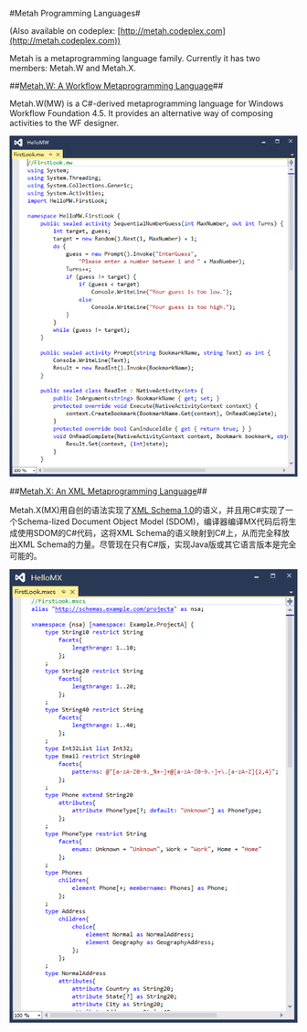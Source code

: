 #Metah Programming Languages#

(Also available on codeplex: [http://metah.codeplex.com](http://metah.codeplex.com))

Metah is a metaprogramming language family. Currently it has two members: Metah.W and Metah.X.

##[Metah.W: A Workflow Metaprogramming Language](Docs/MW.md)##

Metah.W(MW) is a C#-derived metaprogramming language for Windows Workflow Foundation 4.5. It provides an alternative way of composing activities to the WF designer.

![](Docs/W.png)

##[Metah.X: An XML Metaprogramming Language](https://metah.codeplex.com/wikipage?title=Metah.X%3a%20An%20XML%20Metaprogramming%20Language&referringTitle=Home)##

Metah.X(MX)用自创的语法实现了[XML Schema 1.0](http://www.w3.org/TR/xmlschema-1/)的语义，并且用C#实现了一个Schema-lized Document Object Model (SDOM)，编译器编译MX代码后将生成使用SDOM的C#代码，这将XML Schema的语义映射到C#上，从而完全释放出XML Schema的力量。尽管现在只有C#版，实现Java版或其它语言版本是完全可能的。

![](Docs/X.png)
